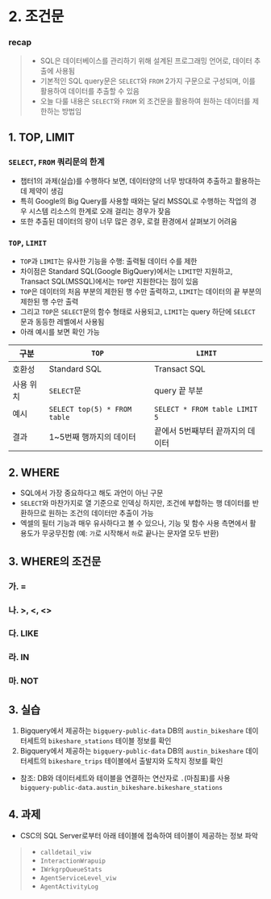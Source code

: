 # 2. 조건문

### recap
> - SQL은 데이터베이스를 관리하기 위해 설계된 프로그래밍 언어로, 데이터 추출에 사용됨
> - 기본적인 SQL query문은 `SELECT`와 `FROM` 2가지 구문으로 구성되며, 이를 활용하여 데이터를 추출할 수 있음
> - 오늘 다룰 내용은 `SELECT`와 `FROM` 외 조건문을 활용하여 원하는 데이터를 제한하는 방법임

## 1. TOP, LIMIT

### `SELECT`, `FROM` 쿼리문의 한계
- 챕터1의 과제(실습)를 수행하다 보면, 데이터양의 너무 방대하여 추출하고 활용하는데 제약이 생김
- 특히 Google의 Big Query를 사용할 때와는 달리 MSSQL로 수행하는 작업의 경우 시스템 리소스의 한계로 오래 걸리는 경우가 잦음
- 또한 추출된 데이터의 량이 너무 많은 경우, 로컬 환경에서 살펴보기 어려움

### `TOP`, `LIMIT`
- `TOP`과 `LIMIT`는 유사한 기능을 수행: 출력될 데이터 수를 제한
- 차이점은 Standard SQL(Google BigQuery)에서는 `LIMIT`만 지원하고, Transact SQL(MSSQL)에서는 `TOP`만 지원한다는 점이 있음
- `TOP`은 데이터의 처음 부분의 제한된 행 수만 출력하고, `LIMIT`는 데이터의 끝 부분의 제한된 행 수만 출력
- 그리고 `TOP`은 `SELECT`문의 함수 형태로 사용되고, `LIMIT`는 query 하단에 `SELECT` 문과 동등한 레벨에서 사용됨
- 아래 예시를 보면 확인 가능

|구분|`TOP`|`LIMIT`|
|---|---|---|
|호환성|Standard SQL|Transact SQL|
|사용 위치|`SELECT`문|query 끝 부분|
|예시|`SELECT top(5) * FROM table`|`SELECT * FROM table LIMIT 5`|
|결과| 1~5번째 행까지의 데이터| 끝에서 5번째부터 끝까지의 데이터|

## 2. WHERE
- SQL에서 가장 중요하다고 해도 과언이 아닌 구문
- `SELECT`와 마찬가지로 열 기준으로 인덱싱 하지만, 조건에 부합하는 행 데이터를 반환하므로 원하는 조건의 데이터만 추출이 가능
- 엑셀의 필터 기능과 매우 유사하다고 볼 수 있으나, 기능 및 함수 사용 측면에서 활용도가 무궁무진함 (예: `가`로 시작해서 `하`로 끝나는 문자열 모두 반환)

## 3. WHERE의 조건문
### 가. =
### 나. >, <, <>
### 다. LIKE
### 라. IN
### 마. NOT

## 3. 실습
1. Bigquery에서 제공하는 `bigquery-public-data` DB의 `austin_bikeshare` 데이터세트의 `bikeshare_stations` 테이블 정보를 확인
2. Bigquery에서 제공하는 `bigquery-public-data` DB의 `austin_bikeshare` 데이터세트의 `bikeshare_trips` 테이블에서 출발지와 도착지 정보를 확인
- 참조: DB와 데이터세트와 테이블을 연결하는 연산자로 `.`(마침표)를 사용 `bigquery-public-data.austin_bikeshare.bikeshare_stations` 

## 4. 과제
- CSC의 SQL Server로부터 아래 테이블에 접속하여 테이블이 제공하는 정보 파악

>- `calldetail_viw`
>- `InteractionWrapuip`
>- `IWrkgrpQueueStats`
>- `AgentServiceLevel_viw`
>- `AgentActivityLog`

